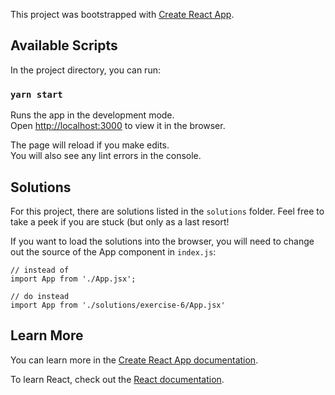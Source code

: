 This project was bootstrapped with [Create React App](https://github.com/facebook/create-react-app).

## Available Scripts

In the project directory, you can run:

### `yarn start`

Runs the app in the development mode.<br />
Open [http://localhost:3000](http://localhost:3000) to view it in the browser.

The page will reload if you make edits.<br />
You will also see any lint errors in the console.

## Solutions
For this project, there are solutions listed in the `solutions` folder.  Feel free to take a peek if you are stuck (but only as a last resort!

If you want to load the solutions into the browser, you will need to change out the source of the App component in `index.js`:

```
// instead of
import App from './App.jsx';

// do instead 
import App from './solutions/exercise-6/App.jsx'
```

## Learn More

You can learn more in the [Create React App documentation](https://facebook.github.io/create-react-app/docs/getting-started).

To learn React, check out the [React documentation](https://reactjs.org/).
